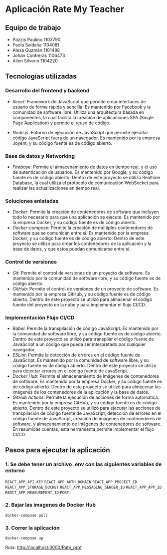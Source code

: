 # Aplicación Rate My Teacher

## Equipo de trabajo

- Pazzis Paulino 1103790
- Paola Saldaña 1104081
- Alexa Guzmán 1101488
- Johan Contreras 1106473
- Allen Silverio 1104220

## Tecnologías utilizadas

### Desarrollo del frontend y backend

- *React*: Framework de JavaScript que permite crear interfaces de usuario de forma rápida y sencilla. Es mantenido por Facebook y la comunidad de software libre. Utiliza una arquitectura basada en componentes, la cual facilita la creación de aplicaciones SPA (Single Page Application) y permite el reuso de código.

- *Node.js*: Entorno de ejecución de JavaScript que permite ejecutar código JavaScript fuera de un navegador. Es mantenido por la empresa Joyent, y su código fuente es de código abierto.

### Base de datos y Networking

- *Firebase*: Permite el almacenamiento de datos en tiempo real, y el uso de autenticación de usuarios. Es mantenido por Google, y su código fuente es de código abierto. Dentro de este proyecto se utilizó Realtime Database, la cual utiliza el protocolo de comunicación WebSocket para realizar las actualizaciones en tiempo real.

### Soluciones enlatadas

- *Docker*: Permite la creación de contenedores de software que incluyen todo lo necesario para que una aplicación se ejecute. Es mantenido por la empresa Docker, y su código fuente es de código abierto.
- *Docker-compose*: Permite la creación de múltiples contenedores de software que se comunican entre sí. Es mantenido por la empresa Docker, y su código fuente es de código abierto. Dentro de este proyecto se utilizó para crear los contenedores de la aplicación y la base de datos, y que estos puedan comunicarse entre sí.

### Control de versiones

- *Git*: Permite el control de versiones de un proyecto de software. Es mantenido por la comunidad de software libre, y su código fuente es de código abierto.
- *GitHub*: Permite el control de versiones de un proyecto de software. Es mantenido por la empresa GitHub, y su código fuente es de código abierto. Dentro de este proyecto se utilizó para almacenar el código fuente del proyecto en la nube y para implementar el flujo CI/CD.

### Implementación Flujo CI/CD

- *Babel*: Permite la transpilación de código JavaScript. Es mantenido por la comunidad de software libre, y su código fuente es de código abierto. Dentro de este proyecto se utilizó para transpilar el código fuente de JavaScript a un código que pueda ser interpretado por cualquier navegador.
- *ESLint*: Permite la detección de errores en el código fuente de JavaScript. Es mantenido por la comunidad de software libre, y su código fuente es de código abierto. Dentro de este proyecto se utilizó para detectar errores en el código fuente de JavaScript.
- *Docker Hub*: Permite el almacenamiento de imágenes de contenedores de software. Es mantenido por la empresa Docker, y su código fuente es de código abierto. Dentro de este proyecto se utilizó para almacenar las imágenes de los contenedores de la aplicación y la base de datos.
- *GitHub Actions*: Permite la ejecución de acciones de forma automática. Es mantenido por la empresa GitHub, y su código fuente es de código abierto. Dentro de este proyecto se utilizó para ejecutar las acciones de transpilación de código fuente de JavaScript, detección de errores en el código fuente de JavaScript, creación de imágenes de contenedores de software, y almacenamiento de imágenes de contenedores de software. En resumidas cuentas, esta herramienta permite implementar el flujo CI/CD.

## Pasos para ejecutar la aplicación

### 1. Se debe tener un archivo .env con las siguientes variables de entorno

`REACT_APP_API_KEY`
`REACT_APP_AUTH_DOMAIN`
`REACT_APP_PROJECT_ID`
`REACT_APP_STORAGE_BUCKET`
`REACT_APP_MESSAGING_SENDER_ID`
`REACT_APP_APP_ID`
`REACT_APP_MEASUREMENT_ID`
`PORT`

### 2. Bajar las imagenes de Docker Hub

`docker-compose pull`

### 3. Correr la aplicación

`docker-compose up`

Ruta: <http://localhost:3000/Rate_prof>